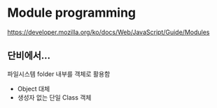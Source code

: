 # Module programming

https://developer.mozilla.org/ko/docs/Web/JavaScript/Guide/Modules

## 단비에서...

파일시스템 folder 내부를 객체로 활용함
- Object 대체
- 생성자 없는 단일 Class 객체
